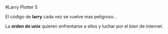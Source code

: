 #Larry Plotter 5

El código de **larry** cada vez se vuelve mas peligroso...

La **orden de unix** quieren enfrentarse a ellos y luchar por el bien de internet.
